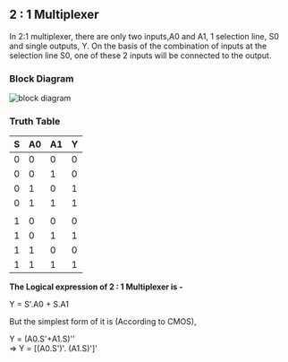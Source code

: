 ## 2 : 1 Multiplexer

In 2:1 multiplexer, there are only two inputs,A0 and A1, 1 selection line, S0 and single outputs, Y. On the basis of the combination of inputs at the selection line S0, one of these 2 inputs will be connected to the output.

### Block Diagram


![block diagram](https://static.javatpoint.com/tutorial/digital-electronics/images/multiplexer.png)

### Truth Table

|S|A0|A1|Y|
|-|-|-|-|
|0|0|0|0|
|0|0|1|0|
|0|1|0|1|
|0|1|1|1|
| | | | |
|1|0|0|0|
|1|0|1|1|
|1|1|0|0|
|1|1|1|1|


**The Logical expression of 2 : 1 Multiplexer is -**

Y = S'.A0 + S.A1

But the simplest form of it is (According to CMOS),

Y = (A0.S'+A1.S)''<br>
=> Y = [(A0.S')'. (A1.S)']'


